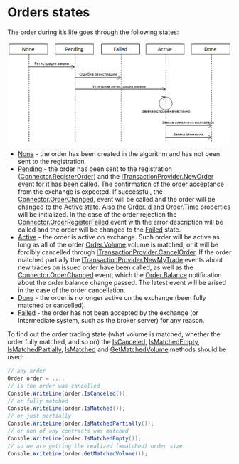 # Orders states

The order during it’s life goes through the following states:

![OrderStates](../images/OrderStates.png)

- [None](xref:StockSharp.Messages.OrderStates.None) \- the order has been created in the algorithm and has not been sent to the registration. 
- [Pending](xref:StockSharp.Messages.OrderStates.Pending) \- the order has been sent to the registration ([Connector.RegisterOrder](xref:StockSharp.Algo.Connector.RegisterOrder)) and the [ITransactionProvider.NewOrder](xref:StockSharp.BusinessEntities.ITransactionProvider.NewOrder) event for it has been called. The confirmation of the order acceptance from the exchange is expected. If successful, the [Connector.OrderChanged](xref:StockSharp.Algo.Connector.OrderChanged), event will be called and the order will be changed to the [Active](xref:StockSharp.Messages.OrderStates.Active) state. Also the [Order.Id](xref:StockSharp.BusinessEntities.Order.Id) and [Order.Time](xref:StockSharp.BusinessEntities.Order.Time) properties will be initialized. In the case of the order rejection the [Connector.OrderRegisterFailed](xref:StockSharp.Algo.Connector.OrderRegisterFailed) event with the error description will be called and the order will be changed to the [Failed](xref:StockSharp.Messages.OrderStates.Failed) state. 
- [Active](xref:StockSharp.Messages.OrderStates.Active) \- the order is active on exchange. Such order will be active as long as all of the order [Order.Volume](xref:StockSharp.BusinessEntities.Order.Volume) volume is matched, or it will be forcibly cancelled through [ITransactionProvider.CancelOrder](xref:StockSharp.BusinessEntities.ITransactionProvider.CancelOrder). If the order matched partially the [ITransactionProvider.NewMyTrade](xref:StockSharp.BusinessEntities.ITransactionProvider.NewMyTrade) events about new trades on issued order have been called, as well as the [Connector.OrderChanged](xref:StockSharp.Algo.Connector.OrderChanged) event, which the [Order.Balance](xref:StockSharp.BusinessEntities.Order.Balance) notification about the order balance change passed. The latest event will be arised in the case of the order cancellation. 
- [Done](xref:StockSharp.Messages.OrderStates.Done) \- the order is no longer active on the exchange (been fully matched or cancelled). 
- [Failed](xref:StockSharp.Messages.OrderStates.Failed) \- the order has not been accepted by the exchange (or intermediate system, such as the broker server) for any reason. 

To find out the order trading state (what volume is matched, whether the order fully matched, and so on) the [IsCanceled](xref:StockSharp.Algo.TraderHelper.IsCanceled), [IsMatchedEmpty](xref:StockSharp.Algo.TraderHelper.IsMatchedEmpty), [IsMatchedPartially](xref:StockSharp.Algo.TraderHelper.IsMatchedPartially), [IsMatched](xref:StockSharp.Algo.TraderHelper.IsMatched) and [GetMatchedVolume](xref:StockSharp.Algo.TraderHelper.GetMatchedVolume) methods should be used: 

```cs
// any order
Order order = ....
// is the order was cancelled
Console.WriteLine(order.IsCanceled());
// or fully matched
Console.WriteLine(order.IsMatched());
// or just partially
Console.WriteLine(order.IsMatchedPartially());
// or non of any contracts was matched 
Console.WriteLine(order.IsMatchedEmpty());
// so we are getting the realized (=matched) order size.
Console.WriteLine(order.GetMatchedVolume());
```
